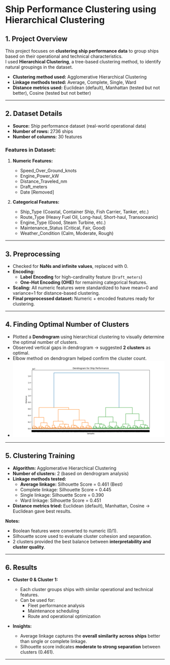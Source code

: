 # Ship Performance Clustering using Hierarchical Clustering

## 1. Project Overview
This project focuses on **clustering ship performance data** to group ships based on their operational and technical characteristics.  
I used **Hierarchical Clustering**, a tree-based clustering method, to identify natural groupings in the dataset.  

- **Clustering method used:** Agglomerative Hierarchical Clustering  
- **Linkage methods tested:** Average, Complete, Single, Ward  
- **Distance metrics used:** Euclidean (default), Manhattan (tested but not better), Cosine (tested but not better)  

---

## 2. Dataset Details
- **Source:** Ship performance dataset (real-world operational data)  
- **Number of rows:** 2736 ships  
- **Number of columns:** 30 features  

### Features in Dataset:
1. **Numeric Features:**  
   - Speed_Over_Ground_knots  
   - Engine_Power_kW  
   - Distance_Traveled_nm  
   - Draft_meters  
   - Date [Removed]

2. **Categorical Features:**  
   - Ship_Type (Coastal, Container Ship, Fish Carrier, Tanker, etc.)  
   - Route_Type (Heavy Fuel Oil, Long-haul, Short-haul, Transoceanic)  
   - Engine_Type (Good, Steam Turbine, etc.)  
   - Maintenance_Status (Critical, Fair, Good)  
   - Weather_Condition (Calm, Moderate, Rough)  

---

## 3. Preprocessing
- Checked for **NaNs and infinite values**, replaced with 0.  
- **Encoding:**  
  - **Label Encoding** for high-cardinality feature (`Draft_meters`)  
  - **One-Hot Encoding (OHE)** for remaining categorical features.  
- **Scaling:** All numeric features were standardized to have mean=0 and variance=1 for distance-based clustering.  
- **Final preprocessed dataset:** Numeric + encoded features ready for clustering.  

---

## 4. Finding Optimal Number of Clusters
- Plotted a **Dendrogram** using hierarchical clustering to visually determine the optimal number of clusters.  
- Observed vertical gaps in dendrogram → suggested **2 clusters** as optimal.  
- Elbow method on dendrogram helped confirm the cluster count.  
- ![Dendrogram of Ship Clusters](images/dendrogram.png)
---

## 5. Clustering Training
- **Algorithm:** Agglomerative Hierarchical Clustering  
- **Number of clusters:** 2 (based on dendrogram analysis)  
- **Linkage methods tested:**  
  - **Average linkage:** Silhouette Score = 0.461 (Best)  
  - Complete linkage: Silhouette Score = 0.445  
  - Single linkage: Silhouette Score = 0.390  
  - Ward linkage: Silhouette Score = 0.451  
- **Distance metrics tried:** Euclidean (default), Manhattan, Cosine → Euclidean gave best results.  

**Notes:**  
- Boolean features were converted to numeric (0/1).  
- Silhouette score used to evaluate cluster cohesion and separation.  
- 2 clusters provided the best balance between **interpretability and cluster quality**.  

---

## 6. Results
- **Cluster 0 & Cluster 1:**  
  - Each cluster groups ships with similar operational and technical features.  
  - Can be used for:  
    - Fleet performance analysis  
    - Maintenance scheduling  
    - Route and operational optimization  

- **Insights:**  
  - Average linkage captures the **overall similarity across ships** better than single or complete linkage.  
  - Silhouette score indicates **moderate to strong separation** between clusters (0.461).  

---

